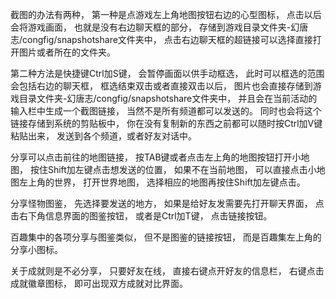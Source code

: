 截图的办法有两种，
第一种是点游戏左上角地图按钮右边的心型图标，
点击以后会将游戏画面，
也就是没有右边聊天框的部分，
存储到游戏目录文件夹-幻唐志/congfig/snapshotshare文件夹中，
点击右边聊天框的超链接可以选择直接打开图片或者所在的文件夹。

第二种方法是快捷键Ctrl加S键，
会暂停画面以供手动框选，
此时可以框选的范围会包括右边的聊天框，
框选结束双击或者直接双击以后，
图片也会直接存储到游戏目录文件夹-幻唐志/congfig/snapshotshare文件夹中，
并且会在当前活动的输入栏中生成一个截图链接，
当然不是所有频道都可以发送的。
同时也会将这个链接存储到系统的剪贴板中，
你在没有复制新的东西之前都可以随时按Ctrl加V键粘贴出来，
发送到各个频道，或者好友对话中。

分享可以点击前往的地图链接，
按TAB键或者点击左上角的地图按钮打开小地图，
按住Shift加左键点击想发送的位置，
如果不在当前地图，
可以直接点击小地图左上角的世界，
打开世界地图，
选择相应的地图再按住Shift加左键点击。

分享怪物图鉴，
先选择要发送的地方，
如果是给好友发需要先打开聊天界面，
点击右下角信息界面的图鉴按钮，
或者是Ctrl加T键，
点击链接按钮。

百趣集中的各项分享与图鉴类似，
但不是图鉴的链接按钮，
而是百趣集左上角的分享小图标。

关于成就则是不必分享，
只要好友在线，
直接右键点开好友的信息栏，
右键点击成就徽章图标，
即可出现双方成就对比界面。

